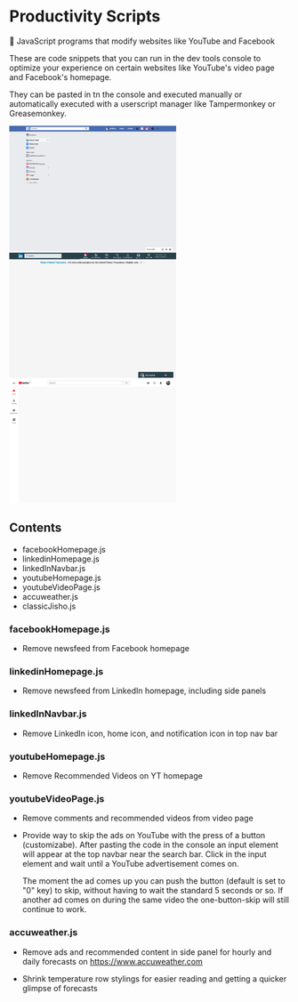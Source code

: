 # Productivity Scripts

🐒 JavaScript programs that modify websites like YouTube and Facebook

These are code snippets that you can run in the dev tools console to optimize your experience on certain websites like YouTube's video page and Facebook's homepage.

They can be pasted in tn the console and executed manually or automatically executed with a userscript manager like Tampermonkey or Greasemonkey.

<img src="images/facebook_homepage.png" width="300">
<img src="images/linkedin_homepage.png" width="300">
<img src="images/youtube_homepage.png" width="300">

## Contents

- facebookHomepage.js
- linkedinHomepage.js
- linkedInNavbar.js
- youtubeHomepage.js
- youtubeVideoPage.js
- accuweather.js
- classicJisho.js

### facebookHomepage.js

- Remove newsfeed from Facebook homepage

### linkedinHomepage.js

- Remove newsfeed from LinkedIn homepage, including side panels

### linkedInNavbar.js

- Remove LinkedIn icon, home icon, and notification icon in top nav bar

### youtubeHomepage.js

- Remove Recommended Videos on YT homepage

### youtubeVideoPage.js

- Remove comments and recommended videos from video page

- Provide way to skip the ads on YouTube with the press of a button (customizabe).
  After pasting the code in the console an input element will appear at the top navbar near the search bar.
  Click in the input element and wait until a YouTube advertisement comes on.

  The moment the ad comes up you can push the button (default is set to "0" key) to skip, without having to wait the standard 5 seconds or so.
  If another ad comes on during the same video the one-button-skip will still continue to work.

### accuweather.js

- Remove ads and recommended content in side panel for hourly and daily forecasts on https://www.accuweather.com

- Shrink temperature row stylings for easier reading and getting a quicker glimpse of forecasts
